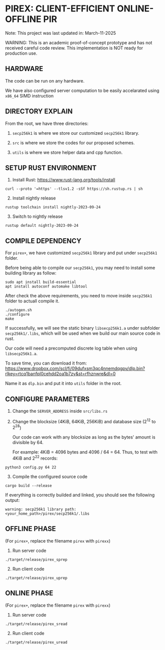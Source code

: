 
# PIREX: CLIENT-EFFICIENT ONLINE-OFFLINE PIR

Note: This project was last updated in: March-11-2025

WARNING: This is an academic proof-of-concept prototype and has not received careful code review. This implementation is NOT ready for production use.


## HARDWARE

The code can be run on any hardware.

We have also configured server computation to be easily accelarated using `x86_64` SIMD instruction



## DIRECTORY EXPLAIN

From the root, we have three directories:

1. `secp256k1` is where we store our customized `secp256k1` library.

2. `src` is where we store the codes for our proposed schemes.

3. `utils` is where we store helper data and cpp function.





## SETUP RUST ENVIRONMENT

1. Install Rust: https://www.rust-lang.org/tools/install
```
curl --proto '=https' --tlsv1.2 -sSf https://sh.rustup.rs | sh
```

2. Install nightly release
```
rustup toolchain install nightly-2023-09-24
```

3. Switch to nightly release
```
rustup default nightly-2023-09-24
```



## COMPILE DEPENDENCY

For `pirex+`, we have customized `secp256k1` library and put
under `secp256k1` folder.

Before being able to compile our `secp256k1`, you may need to install some building library as follow:

```
sudo apt install build-essential
apt install autoconf automake libtool
```

After check the above requirements, you need to move inside `secp256k1` folder to actuall compile it.

```
./autogen.sh
./configure
make
```

If successfully, we will see the static binary `libsecp256k1.a`
under subfolder `secp256k1/.libs`, which will be used
when we build our main source code in rust.

Our code will need a precomputed discrete log table when using `libsecp256k1.a`.

To save time, you can download it from: https://www.dropbox.com/scl/fi/09dufxsm3qc4nnemdqgpv/dlp.bin?rlkey=rtcq1banfpl0cehdd2oa1b7zy&st=rfhznwre&dl=0

Name it as `dlp.bin` and put it into `utils` folder in the root.





## CONFIGURE PARAMETERS

1. Change the `SERVER_ADDRESS` inside `src/libs.rs`


2. Change the blocksize (4KiB, 64KiB, 256KiB) and database size ($2^{12}$ to $2^{28}$)

    Our code can work with any blocksize as long as the bytes' amount is divisible by 64.

    For example: 4KiB = 4096 bytes and 4096 / 64 = 64. Thus, to test with 4KiB and $2^{22}$ records:

```
python3 config.py 64 22
```

3. Compile the configured source code

```
cargo build --release
```

If everything is correctly builded and linked, you should see the following output:

```
warning: secp256k1 library path: <your_home_path>/pirex/secp256k1/.libs
```






## OFFLINE PHASE

(For `pirex+`, replace the filename `pirex` with `pirexx`)

1. Run server code
```
./target/release/pirex_sprep
```


2. Run client code
```
./target/release/pirex_uprep
```


## ONLINE PHASE

(For `pirex+`, replace the filename `pirex` with `pirexx`)

1. Run server code
```
./target/release/pirex_sread
```


2. Run client code
```
./target/release/pirex_uread
```
